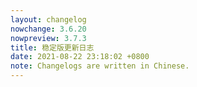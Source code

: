 ```yaml
---
layout: changelog
nowchange: 3.6.20
nowpreview: 3.7.3
title: 稳定版更新日志
date: 2021-08-22 23:18:02 +0800
note: Changelogs are written in Chinese.
---
```

